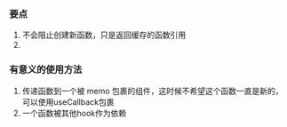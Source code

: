 ### 要点

1. 不会阻止创建新函数，只是返回缓存的函数引用
2.

### 有意义的使用方法

1. 传递函数到一个被 memo 包裹的组件，这时候不希望这个函数一直是新的，可以使用useCallback包裹
2. 一个函数被其他hook作为依赖
